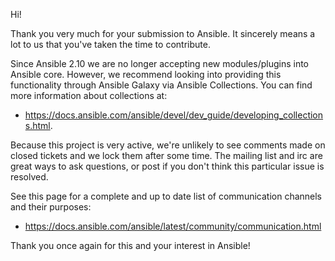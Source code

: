 Hi!

Thank you very much for your submission to Ansible. It sincerely means a lot to us that you've taken the time to contribute.

Since Ansible 2.10 we are no longer accepting new modules/plugins into Ansible core.  However, we recommend looking into providing this functionality through Ansible Galaxy via Ansible Collections. You can find more information about collections at:

   * https://docs.ansible.com/ansible/devel/dev_guide/developing_collections.html.

Because this project is very active, we're unlikely to see comments made on closed tickets and we lock them after some time.
The mailing list and irc are great ways to ask questions, or post if you don't think this particular issue is resolved.

See  this page for a complete and up to date list of communication channels and their purposes:

   * https://docs.ansible.com/ansible/latest/community/communication.html

Thank you once again for this and your interest in Ansible!

